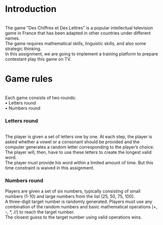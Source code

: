 <h1>Introduction</h1>
<br>
The game ”Des Chiffres et Des Lettres” is a popular intellectual television game in France that has been adapted in other countries under different names. 
<br>
The game requires mathematical skills, linguistic skills, and also some strategic thinking. 
<br>
In this assignment, we are going to implement a training platform to prepare contestant play this game on TV.

<h1>Game rules</h1>
<br>
Each game consists of two rounds: 
<br>
• Letters round
<br>
• Numbers round
<br>
<h3>Letters round</h3>
<br>
The player is given a set of letters one by one. At each step, the player is asked whether a vowel or a consonant should be provided and the computer generates a random letter corresponding to the player’s choice.
<br>
The player will, then, have to use these letters to create the longest valid word. 
<br>
The player must provide his word within a limited amount of time. But this time constraint is waived in this assignment.
<br>
<h3>Numbers round</h3>
Players are given a set of six numbers, typically consisting of small numbers (1-10) and large numbers from the list (25, 50, 75, 100).
<br>
A three-digit target number is randomly generated. Players must use any combination of the random numbers and basic mathematical operations (+, -, *, //) to reach the target number. 
<br>
The closest guess to the target number using valid operations wins.
